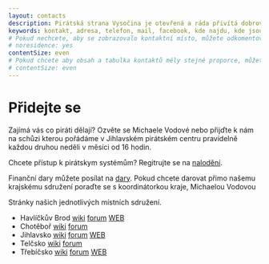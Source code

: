 ```yaml
---
layout: contacts
description: Pirátská strana Vysočina je otevřená a ráda přivítá dobrovolníky a odpoví na dotazy kritiků.
keywords: kontakt, adresa, telefon, mail, facebook, kde najdu, kde jsou
# Pokud nechcete, aby se zobrazovalo kontaktní místo, můžete odkomentovat následující řádek:
# noresidence: yes
contentSize: even
# Pokud chcete aby obsah a tabulka kontaktů měly stejné proporce, můžete použít:
# contentSize: even
---
```


<div class="o-section-header o-section-header--indented">
  <h1 class="t-h2-alt">Přidejte se</h1>
</div>

Zajímá vás co piráti dělají? Ozvěte se Michaele Vodové nebo přijďte k nám
na schůzi kterou pořádáme v Jihlavském pirátském centru pravidelně každou druhou neděli v měsíci od 16 hodin.

Chcete přístup k pirátskym systémům? Regitrujte se na [nalodění](https://nalodeni.pirati.cz/).

Finanční dary můžete posílat na [dary](https://dary.pirati.cz).
Pokud chcete darovat přimo našemu krajskému sdružení poraďte se s koordinátorkou kraje, Michaelou Vodovou


Stránky našich jednotlivých místních sdružení.

* Havlíčkův Brod [wiki](https://wiki.pirati.cz/regiony/vysocina/havlickuvbrod) [forum](https://forum.pirati.cz/viewforum.php?f=862) [WEB](https://havlbrod.pirati.cz)
* Chotěboř [wiki](https://wiki.pirati.cz/regiony/vysocina/chotebor) [forum](https://forum.pirati.cz/viewforum.php?f=866)
* Jihlavsko [wiki](https://wiki.pirati.cz/regiony/vysocina/jihlavsko) [forum](https://forum.pirati.cz/viewforum.php?f=1014) [WEB](https://jihlavsko.pirati.cz)
* Telčsko [wiki](https://wiki.pirati.cz/regiony/vysocina/telcsko) [forum](https://forum.pirati.cz/viewforum.php?f=880)
* Třebíčsko [wiki](https://wiki.pirati.cz/regiony/vysocina/trebicsko) [forum](https://forum.pirati.cz/viewforum.php?f=915) [WEB](https://trebicsko.pirati.cz)

